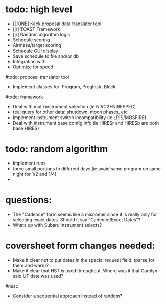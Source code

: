 # todo: high level
- [DONE] Keck proposal data translator tool
- [jr] TOAST Framework
- [jr] Random algorithm logic
- Schedule scoring
- Airmass/target scoring
- Schedule GUI display
- Save schedule to file and/or db
- Integration with 
- Optimize for speed



#todo: proposal translator tool
- Implement classes for: Program, ProgInstr, Block


#todo: framework
- Deal with multi instrument selection (ie NIRC2+NIRESPEC)
- real query for other data: shutdown, moon phases, etc
- Implement instrument switch incompatibility (ie LRIS/MOSFIRE)
- Deal with instrument base config info (ie HIRESr and HIRESb are both base HIRES)



# todo: random algorithm
- Implement runs
- force small portions to different days (ie avoid same program on same night for 1/2 and 1/4)
- 



# questions: 
- The "Cadence" form seems like a misnomer since it is really only for selecting exact dates.  Should it say "Cadence/Exact Dates"?
- Whats up with Subaru instrument selects?


# coversheet form changes needed:
- Make it clear not to put dates in the special request field. (parse for them and warn)?
- Make it clear that HST is used throughout.  Where was it that Carolyn said UT date was used?




#misc
- Consider a sequential approach instead of random?
